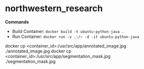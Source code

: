 # northwestern_research

 **Commands**
 - Build Container: ```docker build -t ubuntu-python-java . ```
 - Run Container: ```docker run -v .:/~ -d -it ubuntu-python-java```

 docker cp <container_id>:/usr/src/app/annotated_image.jpg ./annotated_image.jpg
docker cp <container_id>:/usr/src/app/segmentation_mask.jpg ./segmentation_mask.jpg
